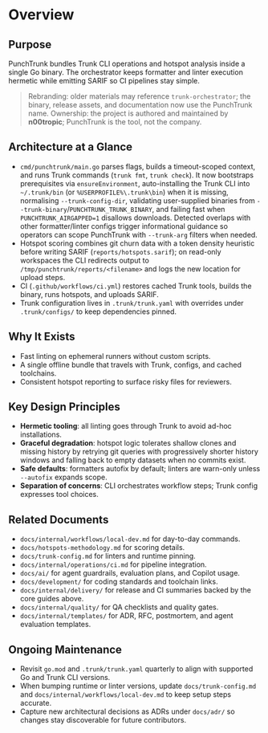 # Overview

## Purpose

PunchTrunk bundles Trunk CLI operations and hotspot analysis inside a single Go binary. The orchestrator keeps formatter and linter execution hermetic while emitting SARIF so CI pipelines stay simple.

> Rebranding: older materials may reference `trunk-orchestrator`; the binary, release assets, and documentation now use the PunchTrunk name.
> Ownership: the project is authored and maintained by **n00tropic**; PunchTrunk is the tool, not the company.

## Architecture at a Glance

- `cmd/punchtrunk/main.go` parses flags, builds a timeout-scoped context, and runs Trunk commands (`trunk fmt`, `trunk check`). It now bootstraps prerequisites via `ensureEnvironment`, auto-installing the Trunk CLI into `~/.trunk/bin` (or `%USERPROFILE%\.trunk\bin`) when it is missing, normalising `--trunk-config-dir`, validating user-supplied binaries from `--trunk-binary`/`PUNCHTRUNK_TRUNK_BINARY`, and failing fast when `PUNCHTRUNK_AIRGAPPED=1` disallows downloads. Detected overlaps with other formatter/linter configs trigger informational guidance so operators can scope PunchTrunk with `--trunk-arg` filters when needed.
- Hotspot scoring combines git churn data with a token density heuristic before writing SARIF (`reports/hotspots.sarif`); on read-only workspaces the CLI redirects output to `/tmp/punchtrunk/reports/<filename>` and logs the new location for upload steps.
- CI (`.github/workflows/ci.yml`) restores cached Trunk tools, builds the binary, runs hotspots, and uploads SARIF.
- Trunk configuration lives in `.trunk/trunk.yaml` with overrides under `.trunk/configs/` to keep dependencies pinned.

## Why It Exists

- Fast linting on ephemeral runners without custom scripts.
- A single offline bundle that travels with Trunk, configs, and cached toolchains.
- Consistent hotspot reporting to surface risky files for reviewers.

## Key Design Principles

- **Hermetic tooling**: all linting goes through Trunk to avoid ad-hoc installations.
- **Graceful degradation**: hotspot logic tolerates shallow clones and missing history by retrying git queries with progressively shorter history windows and falling back to empty datasets when no commits exist.
- **Safe defaults**: formatters autofix by default; linters are warn-only unless `--autofix` expands scope.
- **Separation of concerns**: CLI orchestrates workflow steps; Trunk config expresses tool choices.

## Related Documents

- `docs/internal/workflows/local-dev.md` for day-to-day commands.
- `docs/hotspots-methodology.md` for scoring details.
- `docs/trunk-config.md` for linters and runtime pinning.
- `docs/internal/operations/ci.md` for pipeline integration.
- `docs/ai/` for agent guardrails, evaluation plans, and Copilot usage.
- `docs/development/` for coding standards and toolchain links.
- `docs/internal/delivery/` for release and CI summaries backed by the core guides above.
- `docs/internal/quality/` for QA checklists and quality gates.
- `docs/internal/templates/` for ADR, RFC, postmortem, and agent evaluation templates.

## Ongoing Maintenance

- Revisit `go.mod` and `.trunk/trunk.yaml` quarterly to align with supported Go and Trunk CLI versions.
- When bumping runtime or linter versions, update `docs/trunk-config.md` and `docs/internal/workflows/local-dev.md` to keep setup steps accurate.
- Capture new architectural decisions as ADRs under `docs/adr/` so changes stay discoverable for future contributors.
